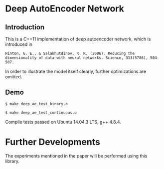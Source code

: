 Deep AutoEncoder Network
========================

Introduction
------------
This is a C++11 implementation of deep autoencoder network,
which is introduced in 
  ```
  Hinton, G. E., & Salakhutdinov, R. R. (2006). Reducing the dimensionality of data with neural networks. Science, 313(5786), 504-507.
  ```

In order to illustrate the model itself clearly, 
further optimizations are omitted.

Demo
----

  `$ make deep_ae_test_binary.o`

  `$ make deep_ae_test_continuous.o`

  Compile tests passed on Ubuntu 14.04.3 LTS, g++ 4.8.4.

Further Developments
====================

The experiments mentioned in the paper will be performed using this library.
